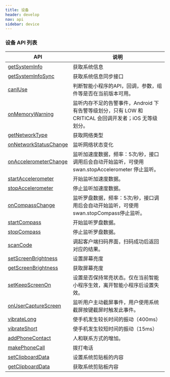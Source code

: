 ```yaml
---
title: 设备
header: develop
nav: api
sidebar: device
---
```

### 设备 API 列表

|API|说明|
|----|----|
|<a href="https://smartprogram.baidu.com/docs/develop/api/device_sys/#getSystemInfo">getSystemInfo</a>|获取系统信息|
|<a href="https://smartprogram.baidu.com/docs/develop/api/device_sys/#getSystemInfoSync">getSystemInfoSync</a>|获取系统信息同步接口|
|<a href="https://smartprogram.baidu.com/docs/develop/api/device_sys/#canIUse">canIUse|判断智能小程序的API，回调，参数，组件等是否在当前版本可用。|
|<a href="https://smartprogram.baidu.com/docs/develop/api/device_onmemory/#onMemoryWarning">onMemoryWarning</a>|监听内存不足的告警事件，Android 下有告警等级划分，只有 LOW 和 CRITICAL 会回调开发者；iOS 无等级划分。|
|<a href="https://smartprogram.baidu.com/docs/develop/api/device_network/#getNetworkType">getNetworkType</a>|获取网络类型|
|<a href="https://smartprogram.baidu.com/docs/develop/api/device_network/#onNetworkStatusChange">onNetworkStatusChange</a>|监听网络状态变化|
|<a href="https://smartprogram.baidu.com/docs/develop/api/device_accelerometer/#onAccelerometerChange">onAccelerometerChange</a>|监听加速度数据，频率：5次/秒，接口调用后会自动开始监听，可使用 swan.stopAccelerometer 停止监听。|
|<a href="https://smartprogram.baidu.com/docs/develop/api/device_accelerometer/#startAccelerometer">startAccelerometer</a>|开始监听加速度数据。|
|<a href="https://smartprogram.baidu.com/docs/develop/api/device_accelerometer/#stopAccelerometer">stopAccelerometer</a>|停止监听加速度数据。|
|<a href="https://smartprogram.baidu.com/docs/develop/api/device_compass/#onCompassChange">onCompassChange</a>|监听罗盘数据，频率：5次/秒，接口调用后会自动开始监听，可使用swan.stopCompass停止监听。|
|<a href="https://smartprogram.baidu.com/docs/develop/api/device_compass/#startCompass">startCompass</a>|开始监听罗盘数据。|
|<a href="https://smartprogram.baidu.com/docs/develop/api/device_compass/#stopCompass">stopCompass</a>|停止监听罗盘数据。|
|<a href="https://smartprogram.baidu.com/docs/develop/api/device_scan/#scanCode">scanCode</a>|调起客户端扫码界面，扫码成功后返回对应的结果。|
|<a href="https://smartprogram.baidu.com/docs/develop/api/device_screen/#setScreenBrightness">setScreenBrightness</a>|设置屏幕亮度|
|<a href="https://smartprogram.baidu.com/docs/develop/api/device_screen/#getScreenBrightness">getScreenBrightness</a>|获取屏幕亮度|
|<a href="https://smartprogram.baidu.com/docs/develop/api/device_screen/#setKeepScreenOn">setKeepScreenOn</a>|设置是否保持常亮状态。仅在当前智能小程序生效，离开智能小程序后设置失效。|
|<a href="https://smartprogram.baidu.com/docs/develop/api/device_capture/#onUserCaptureScreen">onUserCaptureScreen</a>|监听用户主动截屏事件，用户使用系统截屏按键截屏时触发此事件。|
|<a href="https://smartprogram.baidu.com/docs/develop/api/device_vibrate/#vibrateLong">vibrateLong</a>|使手机发生较长时间的振动（400ms）|
|<a href="https://smartprogram.baidu.com/docs/develop/api/device_vibrate/#vibrateShort">vibrateShort</a>|使手机发生较短时间的振动（15ms）|
|<a href="https://smartprogram.baidu.com/docs/develop/api/device_call/#addPhoneContact">addPhoneContact</a>|人和联系方式的增加。|
|<a href="https://smartprogram.baidu.com/docs/develop/api/device_call/#makePhoneCall">makePhoneCall</a>|拨打电话|
|<a href="https://smartprogram.baidu.com/docs/develop/api/device_clipboard/#setClipboardData">setClipboardData</a>|设置系统剪贴板的内容|
|<a href="https://smartprogram.baidu.com/docs/develop/api/device_clipboard/#getClipboardData">getClipboardData</a>|获取系统剪贴板内容|

<!-- 系统信息
-----

### getSystemInfo

**解释**：获取系统信息

**参数**：Object

**Object参数说明**：

|参数名 |类型  |必填  |说明|
|---- | ---- | ---- |---- |
|success |Function  |  是 |  接口调用成功的回调|
|fail   | Function |   否  | 接口调用失败的回调函数|
|complete  |  Function |   否 |  接口调用结束的回调函数（调用成功、失败都会执行）|

**success返回参数说明**：

|参数  |说明 |
|---- | ---- |
|brand  | 手机品牌 |
|model |  手机型号   |
|pixelRatio | 设备像素比  |
|screenWidth |屏幕宽度   |
|screenHeight |   屏幕高度 |
|windowWidth |可使用窗口宽度 |
|windowHeight  |  可使用窗口高度 |
|statusBarHeight| 状态栏的高度 |
|language |百度 App 设置的语言 |
|version |百度 App 版本号|
|system  |操作系统版本  |
|platform |客户端平台|
|fontSizeSetting |用户字体大小设置 |
|SDKVersion |客户端基础库版本 |

**示例**：

```js
swan.getSystemInfo({
    success: function (res) {
        console.log(res.model);
        console.log(res.pixelRatio);
        console.log(res.windowWidth);
        console.log(res.windowHeight);
        console.log(res.language);
        console.log(res.version);
        console.log(res.platform);
    }
});
```

### getSystemInfoSync

**解释**：获取系统信息同步接口

**同步返回参数说明**：

|参数  |说明 |
|---- | ---- |
|brand  | 手机品牌 |
|model |  手机型号   |
|pixelRatio | 设备像素比  |
|screenWidth |屏幕宽度   |
|screenHeight |   屏幕高度 |
|windowWidth |可使用窗口宽度 |
|windowHeight  |  可使用窗口高度 |
|statusBarHeight| 状态栏的高度 |
|language |百度 App 设置的语言 |
|version |百度 App 版本号|
|system  |操作系统版本  |
|platform |客户端平台|
|fontSizeSetting |用户字体大小设置 |
|SDKVersion |客户端基础库版本 |

**示例**：

```js
try {
    var res = swan.getSystemInfoSync();
    console.log(res.model);
    console.log(res.pixelRatio);
    console.log(res.windowWidth);
    console.log(res.windowHeight);
    console.log(res.language);
    console.log(res.version);
    console.log(res.platform);
} catch (e) {
    // Do something when catch error
}
```
### canIUse

**解释**：判断智能小程序的API，回调，参数，组件等是否在当前版本可用。

**参数说明**：使用 ${API}.${method}.${param}.${options} 或者 ${component}.${attribute}.${option} 方式来调用。

|参数  |说明 |
|---- | ---- |
|${API}  | API 名字 |
|${method} |  调用方式，有效值为return, success, object, callback   |
|${param} | 参数或者返回值  |
|${options} |参数的可选值   |
|${component} |   组件名字 |
|${attribute} | 组件属性 |
|${option}  |  组件属性的可选值 |


**示例**：

```js

swan.canIUse('view.hover-class')
swan.canIUse('scroll-view.scroll-x')
swan.canIUse('cover-view')
swan.canIUse('button.size.default')
swan.canIUse('button.size.default')
swan.canIUse('request.object.success.data')
swan.canIUse('getSavedFileList')
swan.canIUse('getSavedFileList.object')
swan.canIUse('getSavedFileList.object.success')
```

内存
----
### onMemoryWarning

**解释**：监听内存不足的告警事件，Android 下有告警等级划分，只有 LOW 和 CRITICAL 会回调开发者；iOS 无等级划分。

**参数**：CALLBACK

**CALLBACK返回参数**：

|参数名 |类型  |说明|
|---- | ---- | ---- |
|level |Number |仅 Android 有该字段，对应系统内存告警等级宏定义|

Android下告警等级对应系统宏：

```
TRIM_MEMORY_RUNNING_MODERATE = 5
TRIM_MEMORY_RUNNING_LOW = 10
TRIM_MEMORY_RUNNING_CRITICAL = 15
```
**示例**：

```js
swan.onMemoryWarning(function (res) {
    console.log('onMemoryWarningReceive')
});
```

网络状态
-----

### getNetworkType

**解释**：获取网络类型

**参数**：Object

**Object参数说明**：

|参数名 |类型  |必填  |说明|
|---- | ---- | ---- |---- |
|success |Function  |  是  | 接口调用成功，返回网络类型 networkType|
|fail | Function  |  否  | 接口调用失败的回调函数|
|complete  |  Function  |  否 |  接口调用结束的回调函数（调用成功、失败都会执行）|

**success返回参数说明**：

|参数  |说明 |
|---- | ---- |
|networkType |网络类型，值有 wifi/2g/3g/4g/unknown (Android 下不常见的网络类型)/none (无网络)|
**示例**：

```js
swan.getNetworkType({
    success: function (res) {
        console.log(res.networkType);
    }
});
```

### onNetworkStatusChange

**解释**：监听网络状态变化

**参数**：CALLBACK

**CALLBACK返回参数**：

|参数名 |类型  |说明|
|---- | ---- | ---- |
|isConnected |Boolean |当前是否有网络连接|
|networkType| String | 网络类型|

**networkType 有效值**：

|值   |说明|
|---- | ---- |
|wifi   | wifi 网络|
|2g  |2g 网络|
|3g | 3g 网络|
|4g | 4g 网络|
|none  |  无网络|
|unknown |Android 下不常见的网络类型|

**示例**：

```js
swan.onNetworkStatusChange(function (res) {
    console.log(res.isConnected);
    console.log(res.networkType);
});
```

加速度计
-----

### onAccelerometerChange

**解释**：监听加速度数据，频率：5次/秒，接口调用后会自动开始监听，可使用 swan.stopAccelerometer 停止监听。
**参数**：CALLBACK

**CALLBACK返回参数**：

|参数名 |类型  |说明|
|---- | ---- | ---- |
|x |Number |X 轴|
|y |Number |Y 轴|
|z |Number |Z 轴|

**示例**：

```javascript
swan.onAccelerometerChange(function (res) {
  console.log(res.x);
  console.log(res.y);
  console.log(res.z);
});
```
### startAccelerometer

**解释**：开始监听加速度数据。
**参数**：Object

**Object参数说明**：

|参数名 |类型  |必填  |说明|
|---- | ---- | ---- |---- |
|success |Function  |  否 |  接口调用成功的回调函数|
|fail  |  Function |   否 |  接口调用失败的回调函数|
|complete |   Function |   否  | 接口调用结束的回调函数（调用成功、失败都会执行）|

**示例**：

```javascript
swan.startAccelerometer();
```

### stopAccelerometer

**解释**：停止监听加速度数据。
**参数**：Object

**Object参数说明**：

|参数名 |类型  |必填  |说明|
|---- | ---- | ---- |---- |
|success |Function  |  否 |  接口调用成功的回调函数|
|fail  |  Function |   否 |  接口调用失败的回调函数|
|complete |   Function |   否  | 接口调用结束的回调函数（调用成功、失败都会执行）|

**示例**：

```javascript
swan.stopAccelerometer();
```

罗盘
-----

### onCompassChange

**解释**：监听罗盘数据，频率：5次/秒，接口调用后会自动开始监听，可使用swan.stopCompass停止监听。
**参数**：CALLBACK

**CALLBACK返回参数**：

|参数名 |类型  |说明|
|---- | ---- | ---- |
|direction |Number |面对的方向度数|

**示例**：

```javascript
swan.onCompassChange(function (res) {
    console.log(res.direction);
});

```
### startCompass

**解释**：开始监听罗盘数据。
**参数**：Object

**Object参数说明**：

|参数名 |类型  |必填  |说明|
|---- | ---- | ---- |---- |
|success |Function  |  否 |  接口调用成功的回调函数|
|fail  |  Function |   否 |  接口调用失败的回调函数|
|complete |   Function |   否  | 接口调用结束的回调函数（调用成功、失败都会执行）|

**示例**：

```javascript
swan.startCompass();
```

### stopCompass

**解释**：停止监听罗盘数据。
**参数**：Object

**Object参数说明**：

|参数名 |类型  |必填  |说明|
|---- | ---- | ---- |---- |
|success |Function  |  否 |  接口调用成功的回调函数|
|fail  |  Function |   否 |  接口调用失败的回调函数|
|complete |   Function |   否  | 接口调用结束的回调函数（调用成功、失败都会执行）|

**示例**：

```javascript
swan.stopCompass();
```

扫码
-----

### scanCode

**解释**：调起客户端扫码界面，扫码成功后返回对应的结果
**参数**：Object

**Object参数说明**：

|参数名 |类型  |必填  |说明|
|---- | ---- | ---- |---- |
|success| Function  |  否  | 接口调用成功的回调|
|fail  |  Function  |  否 |  接口调用失败的回调函数|
|complete  |  Function |   否 |  接口调用结束的回调函数（调用成功、失败都会执行）|

**success返回参数说明**：

|参数名 |说明|
|---- | ---- |
|result| 所扫码的内容 |
|scanType| 所扫码的类型 |

**示例**：

```js
swan.scanCode({
    success: function (res) {
        console.log(res.result);
        console.log(res.scanType);
    }
});
```

屏幕亮度
-----

### setScreenBrightness

**解释**：设置屏幕亮度。
**参数**：Object

**Object参数说明**：

|参数名 |类型  |必填  |说明|
|---- | ---- | ---- |---- |
|value |Number | 是  | 屏幕亮度值，范围 0~1，0 最暗，1 最亮|
|success| Function  |  否  | 接口调用成功的回调|
|fail  |  Function  |  否 |  接口调用失败的回调函数|
|complete  |  Function |   否 |  接口调用结束的回调函数（调用成功、失败都会执行）|

### getScreenBrightness

**解释**：获取屏幕亮度。
**参数**：Object

**Object参数说明**：

|参数名 |类型  |必填  |说明|
|---- | ---- | ---- |---- |
|success| Function  |  否  | 接口调用成功的回调|
|fail  |  Function  |  否 |  接口调用失败的回调函数|
|complete  |  Function |   否 |  接口调用结束的回调函数（调用成功、失败都会执行）|

**success返回参数说明**：

|参数名 |类型  |说明|
|---- | ---- | ---- |
|value   | Number | 屏幕亮度值，范围 0~1，0 最暗，1 最亮|

### setKeepScreenOn

**解释**：设置是否保持常亮状态。仅在当前智能小程序生效，离开智能小程序后设置失效。
**参数**：Object

**Object参数说明**：

|参数名 |类型  |必填  |说明|
|---- | ---- | ---- |---- |
|keepScreenOn |Boolean | 是  | 是否保持屏幕常亮|
|success| Function  |  否  | 接口调用成功的回调|
|fail  |  Function  |  否 |  接口调用失败的回调函数|
|complete  |  Function |   否 |  接口调用结束的回调函数（调用成功、失败都会执行）|

用户截屏事件
----

### onUserCaptureScreen

**解释**：监听用户主动截屏事件，用户使用系统截屏按键截屏时触发此事件。
**参数**：CALLBACK

**CALLBACK返回参数**：
无

**示例**：

```js
swan.onUserCaptureScreen(function() {
    console.log('用户截屏了')
});
```

振动
-----

### vibrateLong

**解释**：使手机发生较长时间的振动（400ms）
**参数**：Object

**Object参数说明**：

|参数名 |类型  |必填  |说明|
|---- | ---- | ---- |---- |
|success| Function  |  否  | 接口调用成功的回调|
|fail  |  Function  |  否 |  接口调用失败的回调函数|
|complete  |  Function |   否 |  接口调用结束的回调函数（调用成功、失败都会执行）|

### vibrateShort

**解释**：使手机发生较短时间的振动（15ms）

**参数**：Object

**Object 参数说明**：

|参数名 |类型  |必填  |说明|
|---- | ---- | ---- |---- |
|success| Function  |  否  | 接口调用成功的回调函数|
|fail  |  Function  |  否  | 接口调用失败的回调函数|
|complete  |  Function  |  否 |  接口调用结束的回调函数（调用成功、失败都会执行）|

手机联系人
-----

### addPhoneContact

**解释**：调用后，用户可以选择将联系人数据以“新增联系人”或“添加到已有联系人”的方式，写入手机系统通讯录，完成手机通讯录联系人和联系方式的增加。
**参数**：Object

**Object参数说明**：

|参数名 |类型  |必填  |说明|
|---- | ---- | ---- |---- |
|photoFilePath |String | 否  | 头像本地文件路径|
|nickName |String | 否  | 昵称|
|lastName |String | 否  | 姓氏|
|middleName |String | 否  | 中间名|
|firstName |String | 是  | 名字|
|remark|String|否|备注|
|mobilePhoneNumber |String | 否  | 手机号|
|weChatNumber |String | 否  | 微信号|
|addressCountry |String | 否  | 联系地址国家|
|addressState |String | 否  | 联系地址省份|
|addressCity |String | 否  | 联系地址城市|
|addressStreet |String | 否  | 联系地址街道|
|addressPostalCode |String | 否  | 联系地址邮政编码|
|organization |String | 否  | 公司|
|title |String | 否  | 职位|
|workFaxNumber |String | 否  | 工作传真|
|workPhoneNumber |String | 否  | 工作电话|
|hostNumber |String | 否  | 公司电话|
|email |String | 否  | 电子邮件|
|url |String | 否  | 网站|
|workAddressCountry |String | 否  | 工作地址国家|
|workAddressState |String | 否  | 工作地址省份|
|workAddressCity |String | 否  | 工作地址城市|
|workAddressStreet |String | 否  | 工作地址街道|
|workAddressPostalCode |String | 否  | 工作地址邮政编码|
|homeFaxNumber |String | 否  | 住宅传真|
|homePhoneNumber |String | 否  | 住宅电话|
|homeAddressCountry |String | 否  | 住宅地址国家|
|homeAddressState |String | 否  | 住宅地址省份|
|homeAddressCity |String | 否  | 住宅地址城市|
|homeAddressStreet |String | 否  | 住宅地址街道|
|homeAddressPostalCode |String | 否  | 住宅地址邮政编码|
|success| Function  |  否  | 接口调用成功的回调|
|fail  |  Function  |  否 |  接口调用失败的回调函数|
|complete  |  Function |   否 |  接口调用结束的回调函数（调用成功、失败都会执行）|

拨打电话
-----

### makePhoneCall

**解释**：拨打电话
**参数**：Object

**Object参数说明**：

|参数名 |类型  |必填  |说明|
|---- | ---- | ---- |---- |
|phoneNumber |String | 是  | 需要拨打的电话号码|
|success| Function  |  否  | 接口调用成功的回调|
|fail  |  Function  |  否 |  接口调用失败的回调函数|
|complete  |  Function |   否 |  接口调用结束的回调函数（调用成功、失败都会执行）|

**示例**：

```js
swan.makePhoneCall({
    phoneNumber: '000000' //仅为示例，并非真实的电话号码
});
```

剪贴板
-----

### setClipboardData

**解释**：设置系统剪贴板的内容

**参数**：Object

**Object参数说明**：

|参数名 |类型  |必填  |说明|
|---- | ---- | ---- |---- |
|data  |  String  |是  | 需要设置的内容|
|success |Function  |  否  | 接口调用成功的回调函数|
|fail  | Function  |  否  | 接口调用失败的回调函数|
|complete   | Function   | 否  | 接口调用结束的回调函数（调用成功、失败都会执行）|

**示例**：

```js
swan.setClipboardData({
    data: 'baidu',
    success: function (res) {
        swan.getClipboardData({
            success: function (res) {
                console.log(res.data) // baidu
            }
        });
    }
});
```

### getClipboardData

**解释**：获取系统剪贴板内容

**参数**：Object

**Object参数说明**：

|参数名 |类型  |必填  |说明|
|---- | ---- | ---- |---- |
|success |Function |   否 |  接口调用成功的回调函数|
|fail  |  Function |   否 |  接口调用失败的回调函数|
|complete  |  Function |   否  | 接口调用结束的回调函数（调用成功、失败都会执行）|

**success返回参数说明**：

|参数名 |类型  |说明|
|---- | ---- | ---- |
|data   | String | 剪贴板的内容|
**示例**：

```js
swan.getClipboardData({
    success: function (res) {
        console.log(res.data);
    }
});
``` -->
